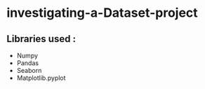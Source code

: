 # investigating-a-Dataset-project 
## Libraries used : 
- Numpy
- Pandas 
- Seaborn
- Matplotlib.pyplot
